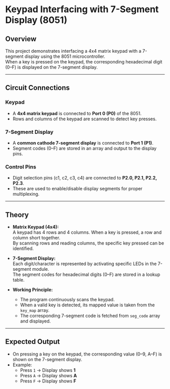 # **Keypad Interfacing with 7-Segment Display (8051)**

## Overview
This project demonstrates interfacing a 4x4 matrix keypad with a 7-segment display using the 8051 microcontroller.  
When a key is pressed on the keypad, the corresponding hexadecimal digit (0–F) is displayed on the 7-segment display.

---

## Circuit Connections

### Keypad
* A **4x4 matrix keypad** is connected to **Port 0 (P0)** of the 8051.  
* Rows and columns of the keypad are scanned to detect key presses.  

### 7-Segment Display
* A **common cathode 7-segment display** is connected to **Port 1 (P1)**.  
* Segment codes (0–F) are stored in an array and output to the display pins.  

### Control Pins
* Digit selection pins (c1, c2, c3, c4) are connected to **P2.0, P2.1, P2.2, P2.3**.  
* These are used to enable/disable display segments for proper multiplexing.

---

## Theory

* **Matrix Keypad (4x4):**  
  A keypad has 4 rows and 4 columns. When a key is pressed, a row and column short together.  
  By scanning rows and reading columns, the specific key pressed can be identified.

* **7-Segment Display:**  
  Each digit/character is represented by activating specific LEDs in the 7-segment module.  
  The segment codes for hexadecimal digits (0–F) are stored in a lookup table.  

* **Working Principle:**  
  * The program continuously scans the keypad.  
  * When a valid key is detected, its mapped value is taken from the `key_map` array.  
  * The corresponding 7-segment code is fetched from `seg_code` array and displayed.

---

## Expected Output
* On pressing a key on the keypad, the corresponding value (0–9, A–F) is shown on the 7-segment display.  
* Example:  
  * Press `1` → Display shows **1**  
  * Press `A` → Display shows **A**  
  * Press `F` → Display shows **F**

